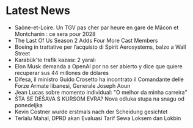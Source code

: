 # Latest News
-  Saône-et-Loire. Un TGV pas cher par heure en gare de Mâcon et Montchanin : ce sera pour 2028
-  The Last Of Us Season 2 Adds Four More Cast Members
-  Boeing in trattative per l’acquisto di Spirit Aerosystems, balzo a Wall Street
-  Karabük'te trafik kazası: 2 yaralı
-  Elon Musk demanda a OpenAI por no ser abierto y dice que quiere recuperar sus 44 millones de dólares
-  Difesa, il ministro Guido Crosetto ha incontrato il Comandante delle Forze Armate libanesi, Generale Joseph Aoun
-  Jean Lucas sobre momento individual: "O melhor da minha carreira"
-  ŠTA SE DEŠAVA S KURSOM EVRA? Nova odluka stupa na snagu od ponedeljka
-  Kevin Costner wurde erstmals nach der Scheidung gesichtet
-  Terlalu Mahal, DPRD akan Evaluasi Tarif Sewa Loksem dan Lokbin
